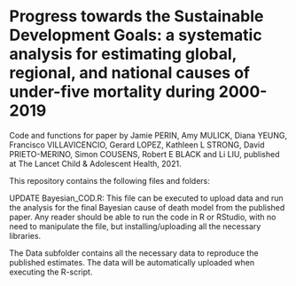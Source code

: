 # Progress towards the Sustainable Development Goals:  a systematic analysis for estimating global, regional, and national causes of under-five mortality during 2000-2019

Code and functions for paper by Jamie PERIN, Amy MULICK, Diana YEUNG, Francisco VILLAVICENCIO, Gerard LOPEZ, Kathleen L STRONG, David PRIETO-MERINO, Simon COUSENS, Robert E BLACK and Li LIU, published at The Lancet Child & Adolescent Health, 2021.

This repository contains the following files and folders:

UPDATE
Bayesian_COD.R: This file can be executed to upload data and run the analysis for the final Bayesian cause of death model from the published paper. Any reader should be able to run the code in R or RStudio, with no need to manipulate the file, but installing/uploading all the necessary libraries.

The Data subfolder contains all the necessary data to reproduce the published estimates. The data will be automatically uploaded when executing the R-script.
